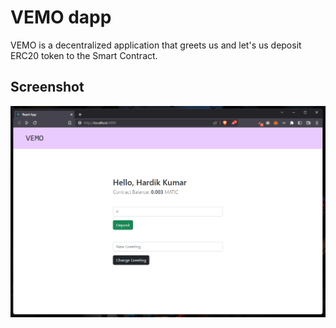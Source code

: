 # VEMO dapp

VEMO is a decentralized application that greets us and let's us deposit ERC20 token to the Smart Contract.

## Screenshot

![VEMO dapp](/assets/vemo-ss.png)
